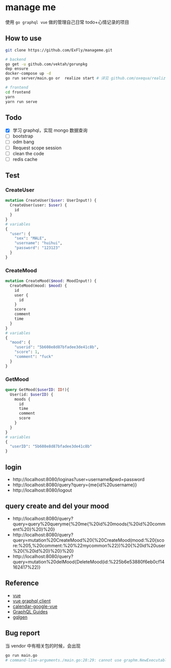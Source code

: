 # manage me

使用 `go graphql vue` 做的管理自己日常 todo+心情记录的项目

## How to use

```sh
git clone https://github.com/ExFly/manageme.git

# backend
go get -u github.com/vektah/gorunpkg
dep ensure
docker-compose up -d
go run server/main.go or  realize start # 详见 github.com/oxequa/realize

# frontend
cd frontend
yarn
yarn run serve
```

## Todo

- [x] 学习 graphql，实现 mongo 数据查询
- [ ] bootstrap
- [ ] odm bang
- [ ] Request scope session
- [ ] clean the code
- [ ] redis cache

## Test

### CreateUser

```graphql
mutation CreateUser($user: UserInput!) {
  CreateUser(user: $user) {
    id
  }
}
# variables
{
  "user": {
    "sex": "MALE",
    "username": "huihui",
    "password": "123123"
  }
}
```

### CreateMood

```graphql
mutation CreateMood($mood: MoodInput!) {
  CreateMood(mood: $mood) {
    id
    user {
      id
    }
    score
    comment
    time
  }
}
# variables
{
  "mood": {
    "userid": "5b608e8d87bfadee3de41c8b",
    "score": 1,
    "comment": "fuck"
  }
}
```

### GetMood

```graphql
query GetMood($userID: ID!){
  User(id: $userID) {
    moods {
      id
      time
      comment
      score
    }
  }
}
# variables
{
  "userID": "5b608e8d87bfadee3de41c8b"
}
```

## login

- http://localhost:8080/loginas?user=username&pwd=password
- http://localhost:8080/query?query={me{id%20username}}
- http://localhost:8080/logout

## query create and del your mood

- http://localhost:8080/query?query=query%20queryme{%20me{%20id%20moods{%20id%20comment%20}%20}%20}
- http://localhost:8080/query?query=mutation%20CreateMood%20{%20CreateMood(mood:%20{score:%205,%20comment:%20%22mycommon%22})%20{%20id%20user%20{%20id%20}%20}%20}
- http://localhost:8080/query?query=mutation%20delMood{DeleteMood(id:%225b6e53880f6eb0cf14162417%22)}

## Reference

- [vue](https://cn.vuejs.org/index.html)
- [vue graphql client](https://akryum.github.io/vue-apollo/guide/apollo/queries.html#simple-query)
- [calendar-google-vue](https://github.com/FlowzPlatform/calendar-google-vue)
- [GraphQL Guides](https://www.graphql.com/guides/)
- [gqlgen](https://gqlgen.com)

## Bug report

当 vendor 中有相关包的时候，会出现

```sh
go run main.go
# command-line-arguments./main.go:28:29: cannot use graphm.NewExecutableSchema(&graphm.App literal) (type "github.com/exfly/manageme/vendor/github.com/vektah/gqlgen/graphql".ExecutableSchema) as type "github.com/vektah/gqlgen/graphql".ExecutableSchema in argument to handler.GraphQL:        "github.com/exfly/manageme/vendor/github.com/vektah/gqlgen/graphql".ExecutableSchema does not implement "github.com/vektah/gqlgen/graphql".ExecutableSchema (wrong type for Mutation method)                have Mutation(context.Context, *"github.com/exfly/manageme/vendor/github.com/vektah/gqlgen/neelance/query".Operation) *"github.com/exfly/manageme/vendor/github.com/vektah/gqlgen/graphql".Response                want Mutation(context.Context, *"github.com/vektah/gqlgen/neelance/query".Operation) *"github.com/vektah/gqlgen/graphql".Response
```
